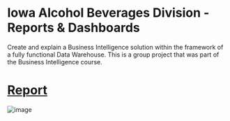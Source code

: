 # Iowa Alcohol Beverages Division - Reports & Dashboards
Create and explain a Business Intelligence solution within the framework of a fully functional Data Warehouse. This is a group project that was part of the Business Intelligence course.

# [Report](https://github.com/RodrigoFreireDA/side_projects/blob/e9ff3bee0d7b13de91f9e11a7c812bbf69951c59/4.%20Iowa%20ABD%20-%20Reports%20%26%20Dashboards/Report.pdf) 

![image](https://github.com/RodrigoFreireDA/side_projects/assets/119375701/95d56038-c49f-43cc-8f4c-4f8f1fc01dd3)

